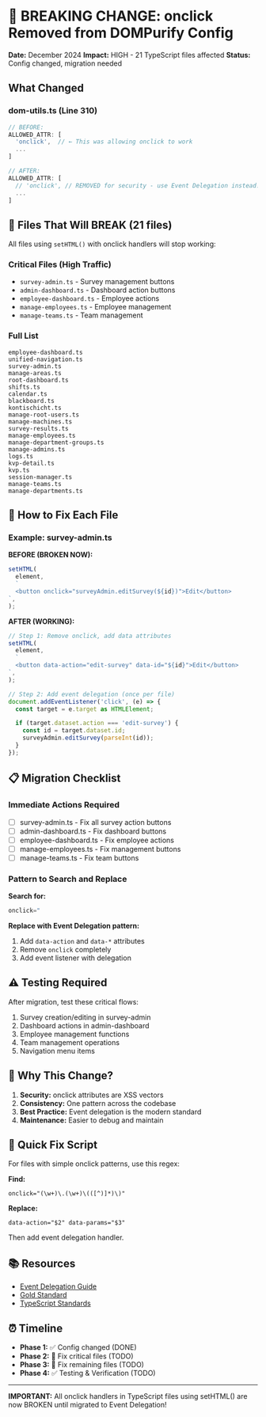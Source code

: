 # 🚨 BREAKING CHANGE: onclick Removed from DOMPurify Config

**Date:** December 2024
**Impact:** HIGH - 21 TypeScript files affected
**Status:** Config changed, migration needed

## What Changed

### dom-utils.ts (Line 310)

```typescript
// BEFORE:
ALLOWED_ATTR: [
  'onclick',  // ← This was allowing onclick to work
  ...
]

// AFTER:
ALLOWED_ATTR: [
  // 'onclick', // REMOVED for security - use Event Delegation instead!
  ...
]
```

## 🔴 Files That Will BREAK (21 files)

All files using `setHTML()` with onclick handlers will stop working:

### Critical Files (High Traffic)

- `survey-admin.ts` - Survey management buttons
- `admin-dashboard.ts` - Dashboard action buttons
- `employee-dashboard.ts` - Employee actions
- `manage-employees.ts` - Employee management
- `manage-teams.ts` - Team management

### Full List

```
employee-dashboard.ts
unified-navigation.ts
survey-admin.ts
manage-areas.ts
root-dashboard.ts
shifts.ts
calendar.ts
blackboard.ts
kontischicht.ts
manage-root-users.ts
manage-machines.ts
survey-results.ts
manage-employees.ts
manage-department-groups.ts
manage-admins.ts
logs.ts
kvp-detail.ts
kvp.ts
session-manager.ts
manage-teams.ts
manage-departments.ts
```

## 🔧 How to Fix Each File

### Example: survey-admin.ts

**BEFORE (BROKEN NOW):**

```typescript
setHTML(
  element,
  `
  <button onclick="surveyAdmin.editSurvey(${id})">Edit</button>
`,
);
```

**AFTER (WORKING):**

```typescript
// Step 1: Remove onclick, add data attributes
setHTML(
  element,
  `
  <button data-action="edit-survey" data-id="${id}">Edit</button>
`,
);

// Step 2: Add event delegation (once per file)
document.addEventListener('click', (e) => {
  const target = e.target as HTMLElement;

  if (target.dataset.action === 'edit-survey') {
    const id = target.dataset.id;
    surveyAdmin.editSurvey(parseInt(id));
  }
});
```

## 📋 Migration Checklist

### Immediate Actions Required

- [ ] survey-admin.ts - Fix all survey action buttons
- [ ] admin-dashboard.ts - Fix dashboard buttons
- [ ] employee-dashboard.ts - Fix employee actions
- [ ] manage-employees.ts - Fix management buttons
- [ ] manage-teams.ts - Fix team buttons

### Pattern to Search and Replace

**Search for:**

```typescript
onclick="
```

**Replace with Event Delegation pattern:**

1. Add `data-action` and `data-*` attributes
2. Remove `onclick` completely
3. Add event listener with delegation

## ⚠️ Testing Required

After migration, test these critical flows:

1. Survey creation/editing in survey-admin
2. Dashboard actions in admin-dashboard
3. Employee management functions
4. Team management operations
5. Navigation menu items

## 🎯 Why This Change?

1. **Security:** onclick attributes are XSS vectors
2. **Consistency:** One pattern across the codebase
3. **Best Practice:** Event delegation is the modern standard
4. **Maintenance:** Easier to debug and maintain

## 🚀 Quick Fix Script

For files with simple onclick patterns, use this regex:

**Find:**

```regex
onclick="(\w+)\.(\w+)\(([^)]*)\)"
```

**Replace:**

```
data-action="$2" data-params="$3"
```

Then add event delegation handler.

## 📚 Resources

- [Event Delegation Guide](/docs/DOMPURIFY-ONCLICK-FIX.md)
- [Gold Standard](/docs/DOMPURIFY-GOLDSTANDARD.md)
- [TypeScript Standards](/docs/TYPESCRIPT-STANDARDS.md)

## ⏰ Timeline

- **Phase 1:** ✅ Config changed (DONE)
- **Phase 2:** 🚧 Fix critical files (TODO)
- **Phase 3:** 📝 Fix remaining files (TODO)
- **Phase 4:** ✅ Testing & Verification (TODO)

---

**IMPORTANT:** All onclick handlers in TypeScript files using setHTML() are now BROKEN until migrated to Event Delegation!
